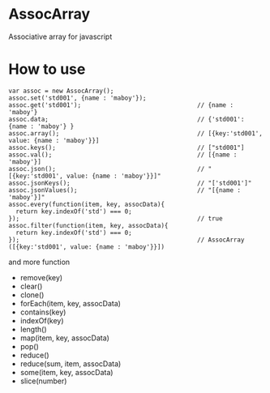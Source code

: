# AssocArray
Associative array for javascript


How to use
==================

```
var assoc = new AssocArray();
assoc.set('std001', {name : 'maboy'});
assoc.get('std001');                                // {name : 'maboy'}
assoc.data;                                         // {'std001': {name : 'maboy'} }
assoc.array();                                      // [{key:'std001', value: {name : 'maboy'}}]
assoc.keys();                                       // ["std001"]
assoc.val();                                        // [{name : 'maboy'}]
assoc.json();                                       // "[{key:'std001', value: {name : 'maboy'}}]"
assoc.jsonKeys();                                   // "['std001']"
assoc.jsonValues();                                 // "[{name : 'maboy'}]"
assoc.every(function(item, key, assocData){
  return key.indexOf('std') === 0;
});                                                 // true
assoc.filter(function(item, key, assocData){
  return key.indexOf('std') === 0;
});                                                 // AssocArray ([{key:'std001', value: {name : 'maboy'}}])

```

and more function
- remove(key)
- clear()
- clone()
- forEach(item, key, assocData)
- contains(key)
- indexOf(key)
- length()
- map(item, key, assocData)
- pop()
- reduce()
- reduce(sum, item, assocData)
- some(item, key, assocData)
- slice(number)
